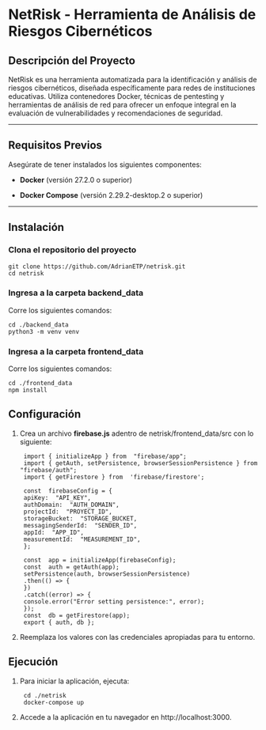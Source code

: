 # NetRisk - Herramienta de Análisis de Riesgos Cibernéticos

  

## Descripción del Proyecto

  

NetRisk es una herramienta automatizada para la identificación y análisis de riesgos cibernéticos, diseñada específicamente para redes de instituciones educativas. Utiliza contenedores Docker, técnicas de pentesting y herramientas de análisis de red para ofrecer un enfoque integral en la evaluación de vulnerabilidades y recomendaciones de seguridad.

  

---

  

## Requisitos Previos

  

Asegúrate de tener instalados los siguientes componentes:

  

- **Docker** (versión 27.2.0 o superior)

- **Docker Compose** (versión 2.29.2-desktop.2 o superior)

  

---

  

## Instalación

### Clona el repositorio del proyecto

    git clone https://github.com/AdrianETP/netrisk.git
    cd netrisk

### Ingresa a la carpeta backend_data
Corre los siguientes comandos:

    cd ./backend_data
    python3 -m venv venv

### Ingresa a la carpeta frontend_data

Corre los siguientes comandos:

    cd ./frontend_data
    npm install

## Configuración

1. Crea un archivo **firebase.js** adentro de netrisk/frontend_data/src con lo siguiente:
    

	    import { initializeApp } from  "firebase/app";
        import { getAuth, setPersistence, browserSessionPersistence } from  "firebase/auth";
        import { getFirestore } from  'firebase/firestore';
        
        const  firebaseConfig = {
        apiKey:  "API_KEY",
        authDomain:  "AUTH_DOMAIN",
        projectId:  "PROYECT_ID",
        storageBucket:  "STORAGE_BUCKET,
        messagingSenderId:  "SENDER_ID",
        appId:  "APP_ID",
        measurementId:  "MEASUREMENT_ID",
        };
        
        const  app = initializeApp(firebaseConfig);
        const  auth = getAuth(app);
        setPersistence(auth, browserSessionPersistence)
        .then(() => {
        })
        .catch((error) => {
        console.error("Error setting persistence:", error);
        }); 
        const  db = getFirestore(app); 
        export { auth, db };

2. Reemplaza los valores con las credenciales apropiadas para tu entorno.

## Ejecución

1. Para iniciar la aplicación, ejecuta:

		cd ./netrisk
		docker-compose up

2. Accede a la aplicación en tu navegador en http://localhost:3000.
